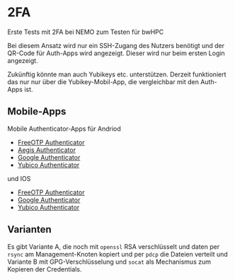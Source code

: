 # 2FA
Erste Tests mit 2FA bei NEMO zum Testen für bwHPC

Bei diesem Ansatz wird nur ein SSH-Zugang des Nutzers benötigt und der QR-Code für Auth-Apps wird angezeigt. Dieser wird nur beim ersten Login angezeigt.

Zukünftig könnte man auch Yubikeys etc. unterstützen. Derzeit funktioniert das nur nur über die Yubikey-Mobil-App, die vergleichbar mit den Auth-Apps ist.

## Mobile-Apps

Mobile Authenticator-Apps für Andriod

* [FreeOTP Authenticator](https://play.google.com/store/apps/details?id=org.fedorahosted.freeotp)
* [Aegis Authenticator ](https://play.google.com/store/apps/details?id=com.beemdevelopment.aegis)
* [Google Authenticator](https://play.google.com/store/apps/details?id=com.google.android.apps.authenticator2)
* [Yubico Authenticator](https://play.google.com/store/apps/details?id=com.yubico.yubioath)

und IOS

* [FreeOTP Authenticator](https://apps.apple.com/us/app/freeotp-authenticator/id872559395)
* [Google Authenticator](https://apps.apple.com/us/app/google-authenticator/id388497605)
* [Yubico Authenticator](https://apps.apple.com/us/app/yubico-authenticator/id1476679808)

## Varianten

Es gibt Variante A, die noch mit `openssl` RSA verschlüsselt und daten per `rsync` am Management-Knoten kopiert und per `pdcp` die Dateien verteilt und Variante B mit GPG-Verschlüsselung und `socat` als Mechanismus zum Kopieren der Credentials.
